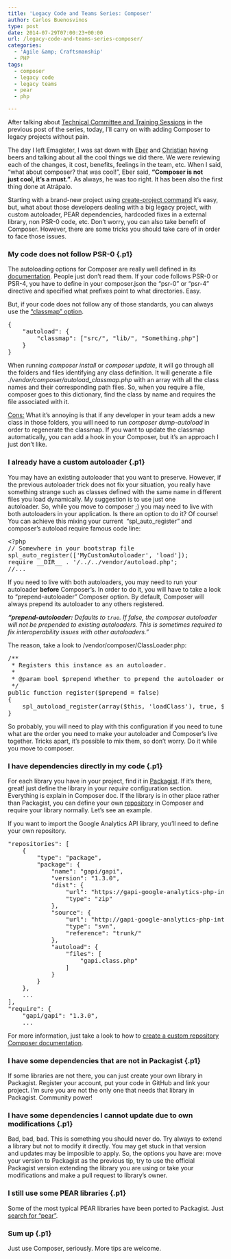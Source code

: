 ```yaml
---
title: 'Legacy Code and Teams Series: Composer'
author: Carlos Buenosvinos
type: post
date: 2014-07-29T07:00:23+00:00
url: /legacy-code-and-teams-series-composer/
categories:
  - 'Agile &amp; Craftsmanship'
  - PHP
tags:
  - composer
  - legacy code
  - legacy teams
  - pear
  - php

---
```

<p class="p1">
  After talking about <a title="Legacy Code and Teams Series: Training Sessions and Technical Committee" href="http://carlosbuenosvinos.com/legacy-code-and-teams-series-training-sessions-and-technical-committee/" target="_blank">Technical Committee and Training Sessions</a> in the previous post of the series, today, I&#8217;ll carry on with adding Composer to legacy projects without pain.
</p>

<p class="p1">
  The day I left Emagister, I was sat down with <a href="https://twitter.com/eberhm" target="_blank">Eber</a> and <a href="https://twitter.com/theUniC" target="_blank">Christian</a> having beers and talking about all the cool things we did there. We were reviewing each of the changes, it cost, benefits, feelings in the team, etc. When I said, &#8220;what about composer? that was cool!&#8221;, Eber said, <strong>&#8220;Composer is not just cool, it&#8217;s a must.&#8221;</strong>. As always, he was too right. It has been also the first thing done at Atrápalo.
</p>

<p class="p1">
  Starting with a brand-new project using <a href="https://getcomposer.org/doc/03-cli.md#create-project" target="_blank">create-project command</a> it&#8217;s easy, but, what about those developers dealing with a big legacy project, with custom autoloader, PEAR dependencies, hardcoded fixes in a external library, non PSR-0 code, etc. Don&#8217;t worry, you can also take benefit of Composer. However, there are some tricks you should take care of in order to face those issues.
</p>

<!--more-->

### My code does not follow PSR-0 {.p1}

<p class="p1">
  The autoloading options for Composer are really well defined in its <a href="https://getcomposer.org/doc/04-schema.md#autoload" target="_blank">documentation</a>. People just don&#8217;t read them. If your code follows PSR-0 or PSR-4, you have to define in your composer.json the &#8220;psr-0&#8221; or &#8220;psr-4&#8221; directive and specified what prefixes point to what directories. Easy.
</p>

<p class="p1">
  But, if your code does not follow any of those standards, you can always use the <a href="https://getcomposer.org/doc/04-schema.md#classmap" target="_blank">&#8220;classmap&#8221; option</a>.
</p>

<pre class="brush: javascript; gutter: true">{
    "autoload": {
        "classmap": ["src/", "lib/", "Something.php"]
    }
}</pre>

<p class="p1">
  When running <em>composer install</em> or <em>composer update</em>, it will go through all the folders and files identifying any class definition. It will generate a file ./<em>vendor/composer/autoload_classmap.php</em> with an array with all the class names and their corresponding path files. So, when you require a file, composer goes to this dictionary, find the class by name and requires the file associated with it.
</p>

<p class="p1">
  <span style="text-decoration: underline;">Cons:</span> What it&#8217;s annoying is that if any developer in your team adds a new class in those folders, you will need to run <em>composer dump-autoload</em> in order to regenerate the classmap. If you want to update the classmap automatically, you can add a hook in your Composer, but it&#8217;s an approach I just don&#8217;t like.
</p>

### I already have a custom autoloader {.p1}

You may have an existing autoloader that you want to preserve. However, if the previous autoloader trick does not fix your situation, you really have something strange such as classes defined with the same name in different files you load dynamically. My suggestion is to use just one autoloader. So, while you move to composer ;) you may need to live with both autoloaders in your application. Is there an option to do it? Of course! You can achieve this mixing your current  &#8220;spl\_auto\_register&#8221; and composer&#8217;s autoload require famous code line:

<pre class="brush: actionscript3; gutter: true">&lt;?php
// Somewhere in your bootstrap file
spl_auto_register([&#039;MyCustomAutoloader&#039;, &#039;load&#039;]);
require __DIR__ . &#039;/../../vendor/autoload.php&#039;; 
//...
</pre>

<p class="p1">
  If you need to live with both autoloaders, you may need to run your autoloader <strong>before</strong> Composer&#8217;s. In order to do it, you will have to take a look to &#8220;prepend-autoloader&#8221; Composer option. By default, Composer will always prepend its autoloader to any others registered.
</p>

<p class="p1">
  <em><strong>&#8220;prepend-autoloader:</strong> Defaults to <code>true</code>. If false, the composer autoloader will not be prepended to existing autoloaders. This is sometimes required to fix interoperability issues with other autoloaders.&#8221;</em>
</p>

<p class="p1">
  The reason, take a look to /vendor/composer/ClassLoader.php:
</p>

<pre class="brush: php; gutter: true">/**
 * Registers this instance as an autoloader.
 *
 * @param bool $prepend Whether to prepend the autoloader or not
 */
public function register($prepend = false)
{
    spl_autoload_register(array($this, &#039;loadClass&#039;), true, $prepend);
}</pre>

<p class="p1">
  So probably, you will need to play with this configuration if you need to tune what are the order you need to make your autoloader and Composer&#8217;s live together. Tricks apart, it&#8217;s possible to mix them, so don&#8217;t worry. Do it while you move to composer.
</p>

### I have dependencies directly in my code {.p1}

<p class="p1">
  For each library you have in your project, find it in <a href="https://packagist.org/" target="_blank">Packagist</a>. If it&#8217;s there, great! just define the library in your <em>require </em>configuration section. Everything is explain in Composer doc. If the library is in other place rather than Packagist, you can define your own <a href="https://getcomposer.org/doc/05-repositories.md" target="_blank">repository</a> in Composer and require your library normally. Let&#8217;s see an example.
</p>

<p class="p1">
  If you want to import the Google Analytics API library, you&#8217;ll need to define your own repository.
</p>

<pre class="brush: javascript; gutter: true">"repositories": [
    {
        "type": "package",
        "package": {
            "name": "gapi/gapi",
            "version": "1.3.0",
            "dist": {
                "url": "https://gapi-google-analytics-php-interface.googlecode.com/files/gapi-1.3.zip",
                "type": "zip"
            },
            "source": {
                "url": "http://gapi-google-analytics-php-interface.googlecode.com/svn",
                "type": "svn",
                "reference": "trunk/"
            },
            "autoload": {
                "files": [
                    "gapi.class.php"
                ]
            }
        }
    },
    ...
],
"require": {
    "gapi/gapi": "1.3.0",
    ...
</pre>

<p class="p1">
  For more information, just take a look to how to <a href="https://getcomposer.org/doc/05-repositories.md" target="_blank">create a custom repository Composer documentation</a>.
</p>

### I have some dependencies that are not in Packagist {.p1}

<p class="p1">
  If some libraries are not there, you can just create your own library in Packagist. Register your account, put your code in GitHub and link your project. I&#8217;m sure you are not the only one that needs that library in Packagist. Community power!
</p>

### I have some dependencies I cannot update due to own modifications {.p1}

Bad, bad, bad. This is something you should never do. Try always to extend a library but not to modify it directly. You may get stuck in that version and updates may be imposible to apply. So, the options you have are: move your version to Packagist as the previous tip, try to use the official Packagist version extending the library you are using or take your modifications and make a pull request to library&#8217;s owner.

### I still use some PEAR libraries {.p1}

Some of the most typical PEAR libraries have been ported to Packagist. Just <a href="https://packagist.org/search/?q=pear" target="_blank">search for &#8220;pear&#8221;</a>.

### Sum up {.p1}

<p class="p1">
  Just use Composer, seriously. More tips are welcome.
</p>
